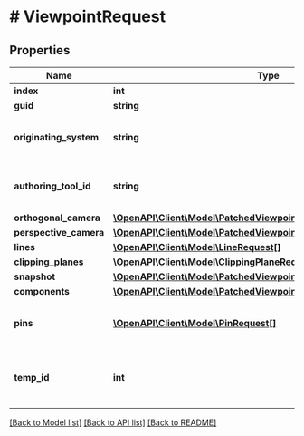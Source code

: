 # # ViewpointRequest

## Properties

Name | Type | Description | Notes
------------ | ------------- | ------------- | -------------
**index** | **int** |  | [optional]
**guid** | **string** |  | [optional]
**originating_system** | **string** | Name of the system in which the viewpoint is originated | [optional]
**authoring_tool_id** | **string** | System specific identifier of the viewpoint in the originating BIM tool | [optional]
**orthogonal_camera** | [**\OpenAPI\Client\Model\PatchedViewpointRequestOrthogonalCamera**](PatchedViewpointRequestOrthogonalCamera.md) |  | [optional]
**perspective_camera** | [**\OpenAPI\Client\Model\PatchedViewpointRequestPerspectiveCamera**](PatchedViewpointRequestPerspectiveCamera.md) |  | [optional]
**lines** | [**\OpenAPI\Client\Model\LineRequest[]**](LineRequest.md) |  | [optional]
**clipping_planes** | [**\OpenAPI\Client\Model\ClippingPlaneRequest[]**](ClippingPlaneRequest.md) |  | [optional]
**snapshot** | [**\OpenAPI\Client\Model\PatchedViewpointRequestSnapshot**](PatchedViewpointRequestSnapshot.md) |  | [optional]
**components** | [**\OpenAPI\Client\Model\PatchedViewpointRequestComponents**](PatchedViewpointRequestComponents.md) |  | [optional]
**pins** | [**\OpenAPI\Client\Model\PinRequest[]**](PinRequest.md) | Non standard field. Pins (or markers/annotations) are points of interest | [optional]
**temp_id** | **int** | Only used when using POST on the full-topic route to bind viewpoint with comment | [optional]

[[Back to Model list]](../../README.md#models) [[Back to API list]](../../README.md#endpoints) [[Back to README]](../../README.md)
